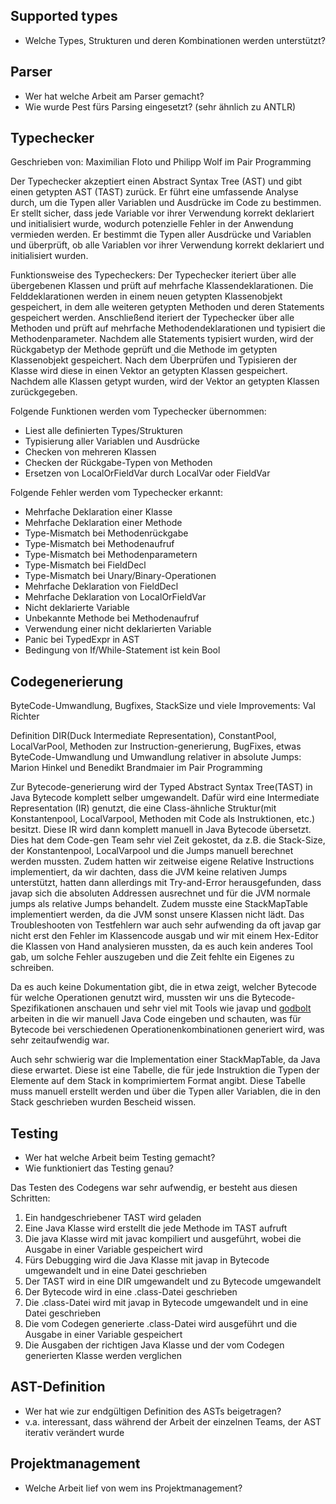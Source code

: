 ## Supported types
- Welche Types, Strukturen und deren Kombinationen werden unterstützt?

## Parser

-   Wer hat welche Arbeit am Parser gemacht?
-   Wie wurde Pest fürs Parsing eingesetzt? (sehr ähnlich zu ANTLR)

## Typechecker

Geschrieben von: Maximilian Floto und Philipp Wolf im Pair Programming

Der Typechecker akzeptiert einen Abstract Syntax Tree (AST) und gibt einen getypten AST (TAST) zurück.
Er führt eine umfassende Analyse durch, um die Typen aller Variablen und Ausdrücke im Code zu bestimmen.
Er stellt sicher, dass jede Variable vor ihrer Verwendung korrekt deklariert und initialisiert wurde, wodurch potenzielle Fehler in der Anwendung vermieden werden.
Er bestimmt die Typen aller Ausdrücke und Variablen und überprüft, ob alle Variablen vor ihrer Verwendung korrekt deklariert und initialisiert wurden.

Funktionsweise des Typecheckers:
Der Typechecker iteriert über alle übergebenen Klassen und prüft auf mehrfache Klassendeklarationen. Die Felddeklarationen werden in einem neuen getypten Klassenobjekt gespeichert, in dem alle weiteren getypten Methoden und deren Statements gespeichert werden. Anschließend iteriert der Typechecker über alle Methoden und prüft auf mehrfache Methodendeklarationen und typisiert die Methodenparameter. Nachdem alle Statements typisiert wurden, wird der Rückgabetyp der Methode geprüft und die Methode im getypten Klassenobjekt gespeichert. Nach dem Überprüfen und Typisieren der Klasse wird diese in einen Vektor an getypten Klassen gespeichert. Nachdem alle Klassen getypt wurden, wird der Vektor an getypten Klassen zurückgegeben.

Folgende Funktionen werden vom Typechecker übernommen:
-  Liest alle definierten Types/Strukturen
-  Typisierung aller Variablen und Ausdrücke
-  Checken von mehreren Klassen
-  Checken der Rückgabe-Typen von Methoden
-  Ersetzen von LocalOrFieldVar durch LocalVar oder FieldVar


Folgende Fehler werden vom Typechecker erkannt:
-  Mehrfache Deklaration einer Klasse
-  Mehrfache Deklaration einer Methode
-  Type-Mismatch bei Methodenrückgabe
-  Type-Mismatch bei Methodenaufruf
-  Type-Mismatch bei Methodenparametern
-  Type-Mismatch bei FieldDecl
-  Type-Mismatch bei Unary/Binary-Operationen
-  Mehrfache Deklaration von FieldDecl
-  Mehrfache Deklaration von LocalOrFieldVar
-  Nicht deklarierte Variable
-  Unbekannte Methode bei Methodenaufruf
-  Verwendung einer nicht deklarierten Variable
-  Panic bei TypedExpr in AST
-  Bedingung von If/While-Statement ist kein Bool

## Codegenerierung

ByteCode-Umwandlung, Bugfixes, StackSize und viele Improvements: Val Richter

Definition DIR(Duck Intermediate Representation), ConstantPool, LocalVarPool, Methoden zur Instruction-generierung, BugFixes, etwas ByteCode-Umwandlung und Umwandlung relativer in absolute Jumps: Marion Hinkel und Benedikt Brandmaier im Pair Programming

Zur Bytecode-generierung wird der Typed Abstract Syntax Tree(TAST) in Java Bytecode komplett selber
umgewandelt. Dafür wird eine Intermediate Representation (IR) genutzt, die eine Class-ähnliche Struktur(mit Konstantenpool, LocalVarpool, Methoden mit Code als Instruktionen, etc.)
besitzt. Diese IR wird dann komplett manuell in Java Bytecode übersetzt. Dies hat dem Code-gen Team sehr viel
Zeit gekostet, da z.B. die Stack-Size, der Konstantenpool, LocalVarpool und die Jumps manuell berechnet werden mussten.
Zudem hatten wir zeitweise eigene Relative Instructions implementiert, da wir dachten, dass die JVM keine relativen Jumps
unterstützt, hatten dann allerdings mit Try-and-Error herausgefunden, dass javap sich die absoluten Addressen ausrechnet
und für die JVM normale jumps als relative Jumps behandelt.
Zudem musste eine StackMapTable implementiert werden, da die JVM sonst unsere Klassen nicht lädt.
Das Troubleshooten von Testfehlern war auch sehr aufwending da oft javap gar nicht erst den Fehler im Klassencode ausgab
und wir mit einem Hex-Editor die Klassen von Hand analysieren mussten, da es auch kein anderes Tool gab, um solche Fehler 
auszugeben und die Zeit fehlte ein Eigenes zu schreiben.

Da es auch keine Dokumentation gibt, die in etwa zeigt, welcher Bytecode für welche Operationen genutzt wird, mussten wir
uns die Bytecode-Spezifikationen anschauen und sehr viel mit Tools wie javap und [godbolt](https://godbolt.org/) arbeiten
in die wir manuell Java Code eingeben und schauten, was für Bytecode bei verschiedenen Operationenkombinationen generiert
wird, was sehr zeitaufwendig war.

Auch sehr schwierig war die Implementation einer StackMapTable, da Java diese erwartet. Diese ist eine Tabelle, die für
jede Instruktion die Typen der Elemente auf dem Stack in komprimiertem Format angibt. Diese Tabelle muss manuell 
erstellt werden und über die Typen aller Variablen, die in den Stack geschrieben wurden Bescheid wissen.

## Testing

-   Wer hat welche Arbeit beim Testing gemacht?
-   Wie funktioniert das Testing genau?

Das Testen des Codegens war sehr aufwendig, er besteht aus diesen Schritten:
1. Ein handgeschriebener TAST wird geladen
2. Eine Java Klasse wird erstellt die jede Methode im TAST aufruft
3. Die java Klasse wird mit javac kompiliert und ausgeführt, wobei die Ausgabe in einer Variable gespeichert wird
4. Fürs Debugging wird die Java Klasse mit javap in Bytecode umgewandelt und in eine Datei geschrieben
5. Der TAST wird in eine DIR umgewandelt und zu Bytecode umgewandelt
6. Der Bytecode wird in eine .class-Datei geschrieben
7. Die .class-Datei wird mit javap in Bytecode umgewandelt und in eine Datei geschrieben
8. Die vom Codegen generierte .class-Datei wird ausgeführt und die Ausgabe in einer Variable gespeichert
9. Die Ausgaben der richtigen Java Klasse und der vom Codegen generierten Klasse werden verglichen

## AST-Definition

-   Wer hat wie zur endgültigen Definition des ASTs beigetragen?
-   v.a. interessant, dass während der Arbeit der einzelnen Teams, der AST iterativ verändert wurde

## Projektmanagement

-   Welche Arbeit lief von wem ins Projektmanagement?
